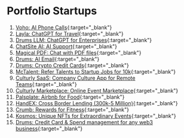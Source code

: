 # Portfolio Startups

1. [Voho: AI Phone Calls](https://voho.ai){:target="_blank"} 
2. [Layla: ChatGPT for Travel](https://layla.ai){:target="_blank"}
3. [Drums LLM: ChatGPT for Enterprises](https://youtu.be/XiGT0I6Ctpo){:target="_blank"}
4. [ChatSite AI: AI Support](https://youtu.be/21onmL8z7Fo){:target="_blank"}
5. [Magical PDF: Chat with PDF files](https://youtu.be/5NHq79Jeppw){:target="_blank"}
6. [Drums: AI Email](https://youtu.be/DW_8UzvG11c?feature=shared){:target="_blank"}
7. [Drums: Crypto Credit Cards](https://www.youtube.com/watch?v=8zBS2mHkp6g){:target="_blank"}
8. [McTalent: Refer Talents to Startup Jobs for 10k](https://github.com/asfandyar-malik/Portfolio/tree/main/McTalent){:target="_blank"}
9. [Culturly SaaS: Company Culture App for Remote Teams](https://github.com/asfandyar-malik/Portfolio/tree/main/Culturly-HR-SaaS){:target="_blank"}
10. [Culturly Marketplace: Online Event Marketplace](https://github.com/asfandyar-malik/Portfolio/tree/main/Culturly-Marketplace){:target="_blank"}
11. [Palsplate: Airbnb for Food](https://github.com/asfandyar-malik/Portfolio/tree/main/Palsplate){:target="_blank"}
12. [HandEX: Cross Border Lending (300k-5 Million)](https://github.com/asfandyar-malik/Portfolio/tree/main/HandEX){:target="_blank"}
13. [Crumb: Rewards for Fitness](https://github.com/asfandyar-malik/Portfolio/tree/main/Crumb){:target="_blank"}
14. [Kosmos: Unique NFTs for Extraordinary Events](https://github.com/asfandyar-malik/Portfolio/tree/main/Kosmos){:target="_blank"}
15. [Drums: Credit Card & Spend management for any web3 business](https://github.com/asfandyar-malik/Portfolio/tree/main/Drums){:target="_blank"}
